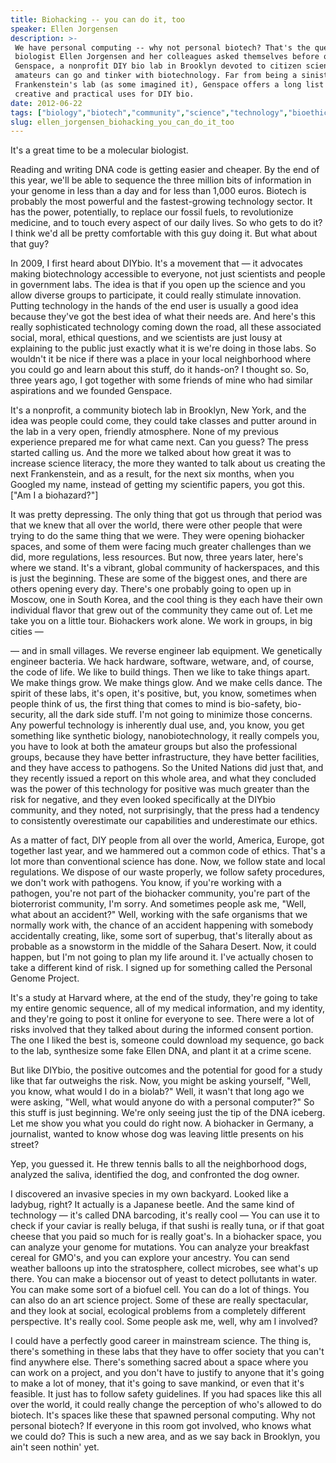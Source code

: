 ```yaml
---
title: Biohacking -- you can do it, too
speaker: Ellen Jorgensen
description: >-
 We have personal computing -- why not personal biotech? That's the question
 biologist Ellen Jorgensen and her colleagues asked themselves before opening
 Genspace, a nonprofit DIY bio lab in Brooklyn devoted to citizen science, where
 amateurs can go and tinker with biotechnology. Far from being a sinister
 Frankenstein's lab (as some imagined it), Genspace offers a long list of fun,
 creative and practical uses for DIY bio.
date: 2012-06-22
tags: ["biology","biotech","community","science","technology","bioethics","crowdsourcing","molecular-biology","dna","genetics","code","opensource","synthetic-biology","collaboration","journalism","media","future","innovation","engineering","invention","microbiology","art","science-and-art","entrepreneur"]
slug: ellen_jorgensen_biohacking_you_can_do_it_too
---
```


It's a great time to be a molecular biologist. 

Reading and writing DNA code is getting easier and cheaper. By the end of this year, we'll
be able to sequence the three million bits of information in your genome in less than a
day and for less than 1,000 euros. Biotech is probably the most powerful and the
fastest-growing technology sector. It has the power, potentially, to replace our fossil
fuels, to revolutionize medicine, and to touch every aspect of our daily lives. So who gets
to do it? I think we'd all be pretty comfortable with this guy doing it. But what about
that guy? 

In 2009, I first heard about DIYbio. It's a movement that — it advocates making
biotechnology accessible to everyone, not just scientists and people in government labs.
The idea is that if you open up the science and you allow diverse groups to participate,
it could really stimulate innovation. Putting technology in the hands of the end user is
usually a good idea because they've got the best idea of what their needs are. And here's
this really sophisticated technology coming down the road, all these associated social,
moral, ethical questions, and we scientists are just lousy at explaining to the public
just exactly what it is we're doing in those labs. So wouldn't it be nice if there was a
place in your local neighborhood where you could go and learn about this stuff, do it
hands-on? I thought so. So, three years ago, I got together with some friends of mine who
had similar aspirations and we founded Genspace.

It's a nonprofit, a community biotech lab in Brooklyn, New York, and the idea was people
could come, they could take classes and putter around in the lab in a very open, friendly
atmosphere. None of my previous experience prepared me for what came next. Can you guess?
The press started calling us. And the more we talked about how great it was to increase
science literacy, the more they wanted to talk about us creating the next Frankenstein,
and as a result, for the next six months, when you Googled my name, instead of getting my
scientific papers, you got this. ["Am I a biohazard?"] 

It was pretty depressing. The only thing that got us through that period was that we knew
that all over the world, there were other people that were trying to do the same thing
that we were. They were opening biohacker spaces, and some of them were facing much
greater challenges than we did, more regulations, less resources. But now, three years
later, here's where we stand. It's a vibrant, global community of hackerspaces, and this
is just the beginning. These are some of the biggest ones, and there are others opening
every day. There's one probably going to open up in Moscow, one in South Korea, and the
cool thing is they each have their own individual flavor that grew out of the community
they came out of. Let me take you on a little tour. Biohackers work alone. We work in
groups, in big cities — 

— and in small villages. We reverse engineer lab equipment. We genetically engineer
bacteria. We hack hardware, software, wetware, and, of course, the code of life. We like
to build things. Then we like to take things apart. We make things grow. We make things
glow. And we make cells dance. The spirit of these labs, it's open, it's positive, but, you
know, sometimes when people think of us, the first thing that comes to mind is bio-safety,
bio-security, all the dark side stuff. I'm not going to minimize those concerns. Any
powerful technology is inherently dual use, and, you know, you get something like
synthetic biology, nanobiotechnology, it really compels you, you have to look at both the
amateur groups but also the professional groups, because they have better infrastructure,
they have better facilities, and they have access to pathogens. So the United Nations did
just that, and they recently issued a report on this whole area, and what they concluded
was the power of this technology for positive was much greater than the risk for negative,
and they even looked specifically at the DIYbio community, and they noted, not
surprisingly, that the press had a tendency to consistently overestimate our capabilities
and underestimate our ethics.

As a matter of fact, DIY people from all over the world, America, Europe, got together
last year, and we hammered out a common code of ethics. That's a lot more than
conventional science has done. Now, we follow state and local regulations. We dispose of
our waste properly, we follow safety procedures, we don't work with pathogens. You know,
if you're working with a pathogen, you're not part of the biohacker community, you're part
of the bioterrorist community, I'm sorry. And sometimes people ask me, "Well, what about
an accident?" Well, working with the safe organisms that we normally work with, the chance
of an accident happening with somebody accidentally creating, like, some sort of superbug,
that's literally about as probable as a snowstorm in the middle of the Sahara Desert. Now,
it could happen, but I'm not going to plan my life around it. I've actually chosen to take
a different kind of risk. I signed up for something called the Personal Genome
Project.

It's a study at Harvard where, at the end of the study, they're going to take my entire
genomic sequence, all of my medical information, and my identity, and they're going to
post it online for everyone to see. There were a lot of risks involved that they talked
about during the informed consent portion. The one I liked the best is, someone could
download my sequence, go back to the lab, synthesize some fake Ellen DNA, and plant it at
a crime scene. 

But like DIYbio, the positive outcomes and the potential for good for a study like that
far outweighs the risk. Now, you might be asking yourself, "Well, you know, what would I do
in a biolab?" Well, it wasn't that long ago we were asking, "Well, what would anyone do
with a personal computer?" So this stuff is just beginning. We're only seeing just the tip
of the DNA iceberg. Let me show you what you could do right now. A biohacker in Germany, a
journalist, wanted to know whose dog was leaving little presents on his street?

Yep, you guessed it. He threw tennis balls to all the neighborhood dogs, analyzed the
saliva, identified the dog, and confronted the dog owner. 

I discovered an invasive species in my own backyard. Looked like a ladybug, right? It
actually is a Japanese beetle. And the same kind of technology — it's called DNA
barcoding, it's really cool — You can use it to check if your caviar is really beluga, if
that sushi is really tuna, or if that goat cheese that you paid so much for is really
goat's. In a biohacker space, you can analyze your genome for mutations. You can analyze
your breakfast cereal for GMO's, and you can explore your ancestry. You can send weather
balloons up into the stratosphere, collect microbes, see what's up there. You can make a
biocensor out of yeast to detect pollutants in water. You can make some sort of a biofuel
cell. You can do a lot of things. You can also do an art science project. Some of these
are really spectacular, and they look at social, ecological problems from a completely
different perspective. It's really cool. Some people ask me, well, why am I
involved?

I could have a perfectly good career in mainstream science. The thing is, there's
something in these labs that they have to offer society that you can't find anywhere else.
There's something sacred about a space where you can work on a project, and you don't have
to justify to anyone that it's going to make a lot of money, that it's going to save
mankind, or even that it's feasible. It just has to follow safety guidelines. If you had
spaces like this all over the world, it could really change the perception of who's
allowed to do biotech. It's spaces like these that spawned personal computing. Why not
personal biotech? If everyone in this room got involved, who knows what we could do? This
is such a new area, and as we say back in Brooklyn, you ain't seen nothin' yet.

<!--
ad_duration=3.33
event="TEDGlobal 2012"
external_start_time=0
intro_duration=11.82
is_subtitle_required="False"
is_talk_featured="True"
language="en"
language_swap="False"
native_language="en"
number_of_related_talks=6
number_of_speakers=1
number_of_subtitled_videos=26
number_of_tags=24
number_of_talk_download_languages=26
number_of_talk_more_resources=0
number_of_talk_recommendations=0
number_of_talks_take_actions=0
post_ad_duration=0.83
published_timestamp="2013-01-15 16:01:15"
recording_date="2012-06-22"
speaker_description="Biologist, community science advocate"
speaker_is_published=1
speaker_name="Ellen Jorgensen"
talk_name="Biohacking -- you can do it, too"
talks_tags=["biology","biotech","community","science","technology","bioethics","crowdsourcing","molecular-biology","dna","genetics","code","opensource","synthetic-biology","collaboration","journalism","media","future","innovation","engineering","invention","microbiology","art","science-and-art","entrepreneur"]
url_audio="https://download.ted.com/talks/EllenJorgensen_2012G.mp3?apikey=acme-roadrunner"
url_photo_speaker="https://pe.tedcdn.com/images/ted/b37e93e144ff677c8bef94ef5020069a5e46c1bf_254x191.jpg"
url_photo_talk="https://pe.tedcdn.com/images/ted/ef0f90a8553e50076baf9213082481c51a8a90bb_1600x1200.jpg"
url_webpage="https://www.ted.com/talks/ellen_jorgensen_biohacking_you_can_do_it_too"
video_type_name="TED Stage Talk"
-->